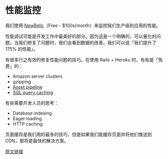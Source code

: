 # 性能监控

我们使用 [NewRelic](http://www.newrelic.com/)（Free - $100s/month）来监控我们生产级别应用的性能。

性能调试可能是开发工作中最美好的部分。因为这是一个明确的，可以量化的问题。当我们修复了问题时，我们会看到数据的改善。我们可以说「我们提升了 175% 的性能」。

有很多行之有效的修复性能问题的技巧。在使用 Rails + Heroku 时，有些是「免费」的：

- Amazon server clusters
- gzipping
- [Asset pipeline](http://guides.rubyonrails.org/asset_pipeline.html)
- [SQL query caching](http://guides.rubyonrails.org/caching_with_rails.html#sql-caching)

有些需要开发人员的思考：

- Database indexing
- Eager loading
- HTTP caching

页面缓存是我们用的最多的技巧，但是如果我们能缓存页面并将他们推送到 CDN，那将是最快的解决方案。

[原文链接](https://thoughtbot.com/playbook/production/performance-monitoring)
